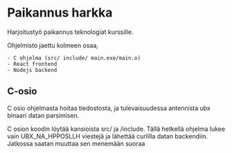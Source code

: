 # Paikannus harkka   
Harjoitustyö paikannus teknologiat kurssille.  
  
Ohjelmisto jaettu kolmeen osaa,  
    
    - C ohjelma (src/ include/ main.exe/main.o)  
    - React frontend  
    - Nodejs backend  


## C-osio  

C osio ohjelmasta hoitaa tiedostosta, ja tulevaisuudessa antennista ubx binaari datan parsimisen.

C osion koodin löytää kansioista src/ ja /include.
Tällä hetkellä ohjelma lukee vain UBX\_NA\_HPPOSLLH viestejä ja lähettää curlilla datan
backendiin. Jatkossa saatan muuttaa sen menemään suoraa 


